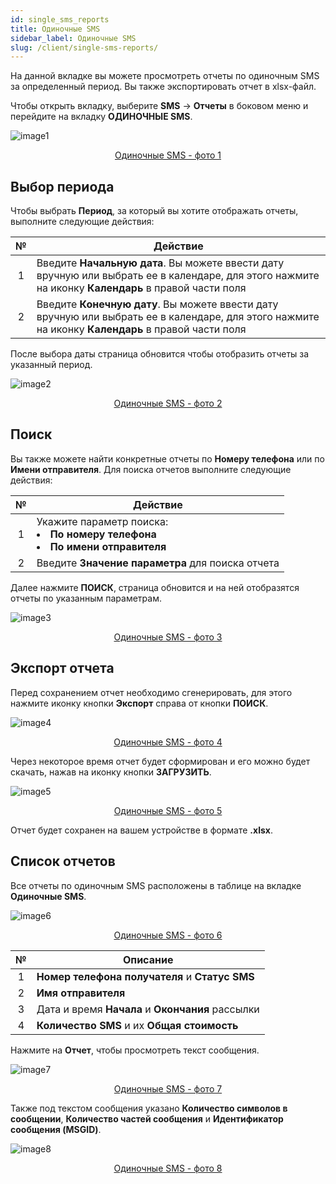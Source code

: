 ```yaml
---
id: single_sms_reports
title: Одиночные SMS
sidebar_label: Одиночные SMS
slug: /client/single-sms-reports/
---
```


На данной вкладке вы можете просмотреть отчеты по одиночным SMS за определенный период. Вы также экспортировать отчет в xlsx-файл.

Чтобы открыть вкладку, выберите **SMS** → **Отчеты** в боковом меню и перейдите на вкладку **ОДИНОЧНЫЕ SMS**.

![image1](/img/ru/client_reports_single_sms/image1.png "Одиночные SMS") <center><u>Одиночные SMS - фото 1</u></center>

## Выбор периода

Чтобы выбрать **Период**, за который вы хотите отображать отчеты, выполните следующие действия:

|  №  | Действие |
| :-: | -------- |
| 1 | Введите **Начальную дата**. Вы можете ввести дату вручную или выбрать ее в календаре, для этого нажмите на иконку **Календарь** в правой части поля |
| 2 | Введите **Конечную дату**. Вы можете ввести дату вручную или выбрать ее в календаре, для этого нажмите на иконку **Календарь** в правой части поля |

После выбора даты страница обновится чтобы отобразить отчеты за указанный период.

![image2](/img/ru/client_reports_single_sms/image2.png "Одиночные SMS") <center><u>Одиночные SMS - фото 2</u></center>

## Поиск

Вы также можете найти конкретные отчеты по **Номеру телефона** или по **Имени отправителя**. Для поиска отчетов выполните следующие действия:

|  №  | Действие |
| :-: | -------- |
| 1 | Укажите параметр поиска: <li>**По номеру телефона**</li> <li>**По имени отправителя**</li> |
| 2 | Введите **Значение параметра** для поиска отчета |

Далее нажмите **ПОИСК**, страница обновится и на ней отобразятся отчеты по указанным параметрам.

![image3](/img/ru/client_reports_single_sms/image3.png "Одиночные SMS") <center><u>Одиночные SMS - фото 3</u></center>

## Экспорт отчета

Перед сохранением отчет необходимо сгенерировать, для этого нажмите иконку кнопки **Экспорт** справа от кнопки **ПОИСК**.

![image4](/img/ru/client_reports_single_sms/image4.png "Одиночные SMS") <center><u>Одиночные SMS - фото 4</u></center>

Через некоторое время отчет будет сформирован и его можно будет скачать, нажав на иконку кнопки **ЗАГРУЗИТЬ**.

![image5](/img/ru/client_reports_single_sms/image5.png "Одиночные SMS") <center><u>Одиночные SMS - фото 5</u></center>

Отчет будет сохранен на вашем устройстве в формате **.xlsx**.

## Список отчетов

Все отчеты по одиночным SMS расположены в таблице на вкладке **Одиночные SMS**.

![image6](/img/ru/client_reports_single_sms/image6.png "Одиночные SMS") <center><u>Одиночные SMS - фото 6</u></center>

|  №  | Описание |
| :-: | -------- |
| 1 | **Номер телефона получателя** и **Статус SMS** |
| 2 | **Имя отправителя** |
| 3 | Дата и время **Начала** и **Окончания** рассылки |
| 4 | **Количество SMS** и их **Общая стоимость** |

Нажмите на **Отчет**, чтобы просмотреть текст сообщения.

![image7](/img/ru/client_reports_single_sms/image7.png "Одиночные SMS") <center><u>Одиночные SMS - фото 7</u></center>

Также под текстом сообщения указано **Количество символов в сообщении**, **Количество частей сообщения** и **Идентификатор сообщения (MSGID)**.

![image8](/img/ru/client_reports_single_sms/image8.png "Одиночные SMS") <center><u>Одиночные SMS - фото 8</u></center>
